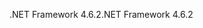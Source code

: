 <span data-ttu-id="6acd0-101">.NET Framework 4.6.2</span><span class="sxs-lookup"><span data-stu-id="6acd0-101">.NET Framework 4.6.2</span></span>